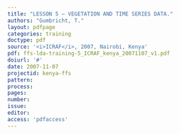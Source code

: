 ```yaml
---
title: "LESSON 5 – VEGETATION AND TIME SERIES DATA."
authors: "Gumbricht, T."
layout: pdfpage
categories: training
doctype: pdf
source: '<i>ICRAF</i>, 2007, Nairobi, Kenya'
pdf: ffs-lda-training-5_ICRAF_kenya_20071107_v1.pdf
doiurl: '#'
date: 2007-11-07
projectid: kenya-ffs
pattern:
process:
pages:
number:
issue:
editor:
access: 'pdfaccess'
---
```

